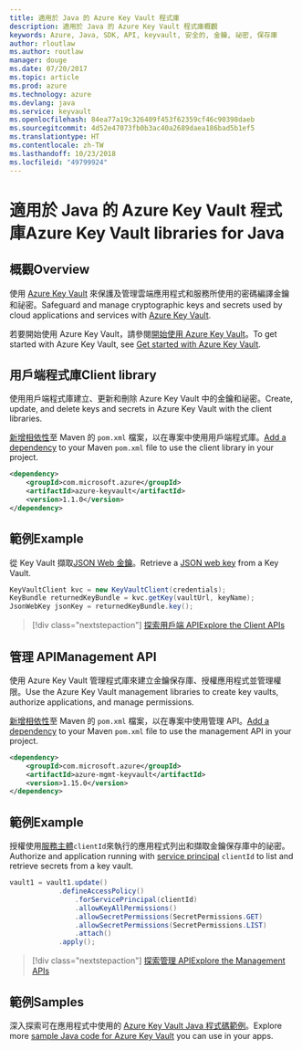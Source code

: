 ```yaml
---
title: 適用於 Java 的 Azure Key Vault 程式庫
description: 適用於 Java 的 Azure Key Vault 程式庫概觀
keywords: Azure, Java, SDK, API, keyvault, 安全的, 金鑰, 祕密, 保存庫
author: rloutlaw
ms.author: routlaw
manager: douge
ms.date: 07/20/2017
ms.topic: article
ms.prod: azure
ms.technology: azure
ms.devlang: java
ms.service: keyvault
ms.openlocfilehash: 84ea77a19c326409f453f62359cf46c90398daeb
ms.sourcegitcommit: 4d52e47073fb0b3ac40a2689daea186bad5b1ef5
ms.translationtype: HT
ms.contentlocale: zh-TW
ms.lasthandoff: 10/23/2018
ms.locfileid: "49799924"
---
```

# <a name="azure-key-vault-libraries-for-java"></a><span data-ttu-id="9d902-104">適用於 Java 的 Azure Key Vault 程式庫</span><span class="sxs-lookup"><span data-stu-id="9d902-104">Azure Key Vault libraries for Java</span></span>

## <a name="overview"></a><span data-ttu-id="9d902-105">概觀</span><span class="sxs-lookup"><span data-stu-id="9d902-105">Overview</span></span>

<span data-ttu-id="9d902-106">使用 [Azure Key Vault](/azure/key-vault/) 來保護及管理雲端應用程式和服務所使用的密碼編譯金鑰和祕密。</span><span class="sxs-lookup"><span data-stu-id="9d902-106">Safeguard and manage cryptographic keys and secrets used by cloud applications and services with [Azure Key Vault](/azure/key-vault/).</span></span>

<span data-ttu-id="9d902-107">若要開始使用 Azure Key Vault，請參閱[開始使用 Azure Key Vault](/azure/key-vault/key-vault-get-started)。</span><span class="sxs-lookup"><span data-stu-id="9d902-107">To get started with Azure Key Vault, see [Get started with Azure Key Vault](/azure/key-vault/key-vault-get-started).</span></span>

## <a name="client-library"></a><span data-ttu-id="9d902-108">用戶端程式庫</span><span class="sxs-lookup"><span data-stu-id="9d902-108">Client library</span></span>

<span data-ttu-id="9d902-109">使用用戶端程式庫建立、更新和刪除 Azure Key Vault 中的金鑰和祕密。</span><span class="sxs-lookup"><span data-stu-id="9d902-109">Create, update, and delete keys and secrets in Azure Key Vault with the client libraries.</span></span>

<span data-ttu-id="9d902-110">[新增相依性](https://maven.apache.org/guides/getting-started/index.html#How_do_I_use_external_dependencies)至 Maven 的 `pom.xml` 檔案，以在專案中使用用戶端程式庫。</span><span class="sxs-lookup"><span data-stu-id="9d902-110">[Add a dependency](https://maven.apache.org/guides/getting-started/index.html#How_do_I_use_external_dependencies) to your Maven `pom.xml` file to use the client library in your project.</span></span>  

```XML
<dependency>
    <groupId>com.microsoft.azure</groupId>
    <artifactId>azure-keyvault</artifactId>
    <version>1.1.0</version>
</dependency>
```   

## <a name="example"></a><span data-ttu-id="9d902-111">範例</span><span class="sxs-lookup"><span data-stu-id="9d902-111">Example</span></span>

<span data-ttu-id="9d902-112">從 Key Vault 擷取[JSON Web 金鑰](https://tools.ietf.org/html/draft-ietf-jose-json-web-key-18)。</span><span class="sxs-lookup"><span data-stu-id="9d902-112">Retrieve a [JSON web key](https://tools.ietf.org/html/draft-ietf-jose-json-web-key-18) from a Key Vault.</span></span>

```java
KeyVaultClient kvc = new KeyVaultClient(credentials);
KeyBundle returnedKeyBundle = kvc.getKey(vaultUrl, keyName);
JsonWebKey jsonKey = returnedKeyBundle.key();
```

> [!div class="nextstepaction"]
> [<span data-ttu-id="9d902-113">探索用戶端 API</span><span class="sxs-lookup"><span data-stu-id="9d902-113">Explore the Client APIs</span></span>](/java/api/overview/azure/keyvault/client)


## <a name="management-api"></a><span data-ttu-id="9d902-114">管理 API</span><span class="sxs-lookup"><span data-stu-id="9d902-114">Management API</span></span>

<span data-ttu-id="9d902-115">使用 Azure Key Vault 管理程式庫來建立金鑰保存庫、授權應用程式並管理權限。</span><span class="sxs-lookup"><span data-stu-id="9d902-115">Use the Azure Key Vault management libraries to create key vaults, authorize applications, and manage permissions.</span></span> 

<span data-ttu-id="9d902-116">[新增相依性](https://maven.apache.org/guides/getting-started/index.html#How_do_I_use_external_dependencies)至 Maven 的 `pom.xml` 檔案，以在專案中使用管理 API。</span><span class="sxs-lookup"><span data-stu-id="9d902-116">[Add a dependency](https://maven.apache.org/guides/getting-started/index.html#How_do_I_use_external_dependencies) to your Maven `pom.xml` file to use the management API in your project.</span></span>  

```XML
<dependency>
    <groupId>com.microsoft.azure</groupId>
    <artifactId>azure-mgmt-keyvault</artifactId>
    <version>1.15.0</version>
</dependency>
```

## <a name="example"></a><span data-ttu-id="9d902-117">範例</span><span class="sxs-lookup"><span data-stu-id="9d902-117">Example</span></span>

<span data-ttu-id="9d902-118">授權使用[服務主體](/azure/azure-resource-manager/resource-group-create-service-principal-portal)`clientId`來執行的應用程式列出和擷取金鑰保存庫中的祕密。</span><span class="sxs-lookup"><span data-stu-id="9d902-118">Authorize and application running with [service principal](/azure/azure-resource-manager/resource-group-create-service-principal-portal) `clientId` to list and retrieve secrets from a key vault.</span></span> 

```java
vault1 = vault1.update()
            .defineAccessPolicy()
                .forServicePrincipal(clientId)
                .allowKeyAllPermissions()
                .allowSecretPermissions(SecretPermissions.GET)
                .allowSecretPermissions(SecretPermissions.LIST)
                .attach()
            .apply();
```

> [!div class="nextstepaction"]
> [<span data-ttu-id="9d902-119">探索管理 API</span><span class="sxs-lookup"><span data-stu-id="9d902-119">Explore the Management APIs</span></span>](/java/api/overview/azure/keyvault/management)


## <a name="samples"></a><span data-ttu-id="9d902-120">範例</span><span class="sxs-lookup"><span data-stu-id="9d902-120">Samples</span></span>

<span data-ttu-id="9d902-121">深入探索可在應用程式中使用的 [Azure Key Vault Java 程式碼範例](https://azure.microsoft.com/resources/samples/?platform=java&term=key+vault)。</span><span class="sxs-lookup"><span data-stu-id="9d902-121">Explore more [sample Java code for Azure Key Vault](https://azure.microsoft.com/resources/samples/?platform=java&term=key+vault) you can use in your apps.</span></span>
